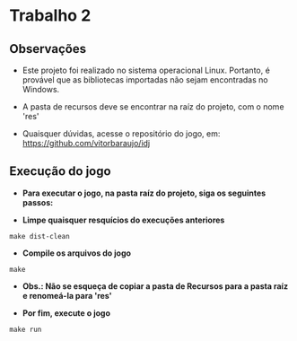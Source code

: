 # Trabalho 2

## Observações

* Este projeto foi realizado no sistema operacional Linux. Portanto, é provável que as bibliotecas importadas não sejam encontradas no Windows.

* A pasta de recursos deve se encontrar na raíz do projeto, com o nome 'res'

* Quaisquer dúvidas, acesse o repositório do jogo, em: https://github.com/vitorbaraujo/idj

## Execução do jogo

* __Para executar o jogo, na pasta raíz do projeto, siga os seguintes passos:__

* __Limpe quaisquer resquícios do execuções anteriores__

`make dist-clean`

* __Compile os arquivos do jogo__

`make`

* __Obs.: Não se esqueça de copiar a pasta de Recursos para a pasta raíz e renomeá-la para 'res'__

* __Por fim, execute o jogo__

`make run`
